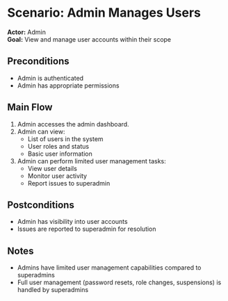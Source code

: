# Scenario: Admin Manages Users

**Actor:** Admin  
**Goal:** View and manage user accounts within their scope

## Preconditions
- Admin is authenticated
- Admin has appropriate permissions

## Main Flow
1. Admin accesses the admin dashboard.
2. Admin can view:
   - List of users in the system
   - User roles and status
   - Basic user information
3. Admin can perform limited user management tasks:
   - View user details
   - Monitor user activity
   - Report issues to superadmin

## Postconditions
- Admin has visibility into user accounts
- Issues are reported to superadmin for resolution

## Notes
- Admins have limited user management capabilities compared to superadmins
- Full user management (password resets, role changes, suspensions) is handled by superadmins

